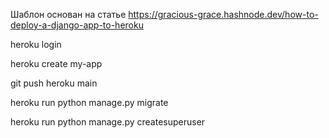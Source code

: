 Шаблон основан на статье https://gracious-grace.hashnode.dev/how-to-deploy-a-django-app-to-heroku


heroku login

heroku create my-app

git push heroku main

heroku run python manage.py migrate

heroku run python manage.py createsuperuser